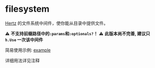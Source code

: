 # filesystem

[Hertz](https://github.com/cloudwego/hertz) 的文件系统中间件，使你能从目录中提供文件。

⚠️ **不支持前缀路径中的`:params`和`:optionals?`！**
⚠️ **此版本尚不完善, 建议只 `h.Use` 一次该中间件**

简易使用示例: [example](./examples/main.go)

详细用法详见注释
